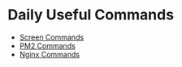 # Daily Useful Commands

+ [Screen Commands](screen.md)
+ [PM2 Commands](pm2.md)
+ [Nginx Commands](nginx.md)
